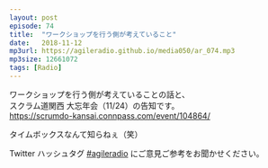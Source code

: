 ```yaml
---
layout: post
episode: 74
title:  "ワークショップを行う側が考えていること"
date:   2018-11-12
mp3url: https://agileradio.github.io/media050/ar_074.mp3
mp3size: 12661072
tags: [Radio]
---
```


ワークショップを行う側が考えていることの話と、  
スクラム道関西 大忘年会（11/24）の告知です。  
https://scrumdo-kansai.connpass.com/event/104864/

タイムボックスなんて知らねぇ（笑）  

Twitter ハッシュタグ [#agileradio](https://twitter.com/intent/tweet?hashtags=agileradio) にご意見ご参考をお聞かせください。

